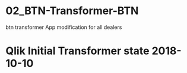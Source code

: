 # 02_BTN-Transformer-BTN
btn transformer App modification for all dealers
# Qlik Initial Transformer state 2018-10-10
